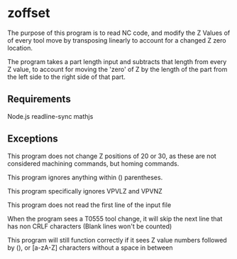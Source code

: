 # zoffset

The purpose of this program is to read NC code,
and modify the Z Values of of every tool move by transposing
linearly to account for a changed Z zero location.

The program takes a part length input and subtracts that length
from every Z value, to account for moving the 'zero' of Z by the length
of the part from the left side to the right side of that part.

## Requirements
Node.js
readline-sync
mathjs

## Exceptions

This program does not change Z positions of 20 or 30, as these are not considered
machining commands, but homing commands. 

This program ignores anything within () parentheses.

This program specifically ignores VPVLZ and VPVNZ

This program does not read the first line of the input file

When the program sees a T0555 tool change, it will skip the next line that has non CRLF characters (Blank lines won't be counted)

This program will still function correctly if it sees Z value numbers followed by (), or [a-zA-Z] characters without a space in between
